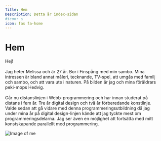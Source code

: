 ```yaml
---
Title: Hem
Description: Detta är index-sidan
#icon: ⌂
icon: fas fa-home
---
```


Hem
==========================

<div class="mePage">
<div class="meText">
<p>Hej! 
<br>
<br>
Jag heter Melissa och är 27 år. Bor i Finspång med min sambo. Mina intressen är bland annat måleri, tecknande, TV-spel, att umgås med familj och sambo, och att vara ute i naturen. På bilden är jag och mina föräldrars peki-mops Hedvig.
<br>
<br>
Går nu distanslinjen i Webb-programmering och har innan studerat på distans i fem år. Tre år digital design och två år förberedande konstlinje. Valde sedan att gå vidare med denna programmeringsutbildning då jag under mina år på digital design-linjen kände att jag tyckte mest om programmeringsdelarna. Jag ser även en möjlighet att fortsätta med mitt konstskapande parallellt med programmering.
<p>
</div>

<div class="meImg">
<!-- *![me](%assets_url%/img/me2.jpg)* -->
<img src="%assets_url%/img/me2.jpg" alt="Image of me">
</div>
</div>
